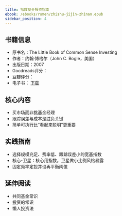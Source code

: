 ```yaml
---
title: 指数基金投资指南
ebook: /ebooks/rumen/zhishu-jijin-zhinan.epub
sidebar_position: 4
---
```

## 书籍信息
- 原书名：The Little Book of Common Sense Investing
- 作者：约翰·博格尔（John C. Bogle，美国）
- 出版日期：2007
- Goodreads评分：
- 豆瓣评分：
 - 电子书： [下载](/ebooks/rumen/zhishu-jijin-zhinan.epub)

## 核心内容
- 买市场而非挑基金经理
- 跟踪误差与成本是胜负关键
- 简单可执行比“看起来聪明”更重要

## 实践指南
- 选择规模充足、费率低、跟踪误差小的宽基指数
- 核心-卫星：核心用指数，卫星做小比例风格暴露
- 固定频率定投并设再平衡阈值

## 延伸阅读
- 共同基金常识
- 投资的常识
- 懒人投资法
